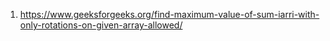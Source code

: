 1) https://www.geeksforgeeks.org/find-maximum-value-of-sum-iarri-with-only-rotations-on-given-array-allowed/


